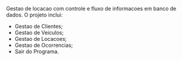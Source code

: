 Gestao de locacao com controle e fluxo de informacoes em banco de dados.
O projeto inclui:
- Gestao de Clientes;
- Gestao de Veiculos;
- Gestao de Locacoes;
- Gestao de Ocorrencias;
- Sair do Programa.